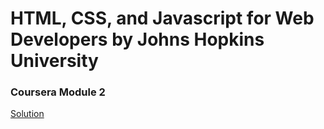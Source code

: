 # HTML, CSS, and Javascript for Web Developers by Johns Hopkins University
### Coursera Module 2

[Solution](https://sanchit-pro.github.io/Coursera-Assignment/Module2-Solutions/)
